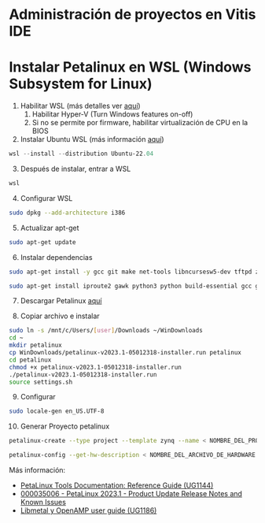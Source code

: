# Administración de proyectos en Vitis IDE



# Instalar Petalinux en WSL (Windows Subsystem for Linux)

1. Habilitar WSL (más detalles ver [aquí](https://learn.microsoft.com/en-us/windows/wsl/install-manual#step-3---enable-virtual-machine-feature))
    1. Habilitar Hyper-V (Turn Windows features on-off)
    1. Si no se permite por firmware, habilitar virtualización de CPU en la BIOS
2. Instalar Ubuntu WSL (más información [aquí](https://learn.microsoft.com/en-us/windows/wsl/install))
```powershell
wsl --install --distribution Ubuntu-22.04
```
3. Después de instalar, entrar a WSL
```powershell
wsl
```
4. Configurar WSL

```sh
sudo dpkg --add-architecture i386
```

5. Actualizar apt-get
```sh
sudo apt-get update
```

6. Instalar dependencias 
```sh
sudo apt-get install -y gcc git make net-tools libncursesw5-dev tftpd zlib1g-dev libssl-dev flex bison libselinux1 gnupg wget diffstat chrpath socat xterm autoconf libtool tar unzip texinfo gcc-multilib build-essential libsdl1.2-dev libglib2.0-dev zlib1g:i386 screen pax gzip gawk glibc-doc:i386 locales:i386 ncurses-dev qemu-system-arm:i386 ncurses-dev:i386 libstdc++6:i386 libselinux1:i386 lib32ncurses5-dev
```

```sh
sudo apt-get install iproute2 gawk python3 python build-essential gcc git make net-tools libncurses5-dev tftpd zlib1g-dev libssl-dev flex bison libselinux1 gnupg wget git-core diffstat chrpath socat xterm autoconf libtool tar unzip texinfo zlib1g-dev gcc-multilib automake zlib1g:i386 screen pax gzip cpio python3-pip python3-pexpect xz-utils debianutils iputils-ping python3-git python3-jinja2 libegl1-mesa libsdl1.2-dev pylint3
```

7. Descargar Petalinux [aquí](https://www.xilinx.com/support/download/index.html/content/xilinx/en/downloadNav/embedded-design-tools.html)

8. Copiar archivo e instalar

```bash
sudo ln -s /mnt/c/Users/[user]/Downloads ~/WinDownloads
cd ~
mkdir petalinux
cp WinDownloads/petalinux-v2023.1-05012318-installer.run petalinux
cd petalinux
chmod +x petalinux-v2023.1-05012318-installer.run
./petalinux-v2023.1-05012318-installer.run
source settings.sh
```

9. Configurar
```bash
sudo locale-gen en_US.UTF-8
```

10. Generar Proyecto petalinux
```bash
petalinux-create --type project --template zynq --name < NOMBRE_DEL_PROYECTO >

petalinux-config --get-hw-description < NOMBRE_DEL_ARCHIVO_DE_HARDWARE.xsa >
```

Más información:

* [PetaLinux Tools Documentation: Reference Guide (UG1144)](https://docs.xilinx.com/r/en-US/ug1144-petalinux-tools-reference-guide/Overview=)
* [000035006 - PetaLinux 2023.1 - Product Update Release Notes and Known Issues](https://support.xilinx.com/s/article/000035006?language=en_US)
* [Libmetal y OpenAMP user guide (UG1186)](https://docs.xilinx.com/r/en-US/ug1186-zynq-openamp-gsg)